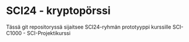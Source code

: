 # SCI24 - kryptopörssi #

Tässä git repositoryssä sijaitsee SCI24-ryhmän prototyyppi kurssille
SCI-C1000 - SCI-Projektikurssi